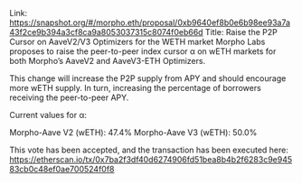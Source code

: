 Link: https://snapshot.org/#/morpho.eth/proposal/0xb9640ef8b0e6b98ee93a7a43f2ce9b394a3cf8ca9a8053037315c8074f0eb66d
Title: Raise the P2P Cursor on AaveV2/V3 Optimizers for the WETH market
Morpho Labs proposes to raise the peer-to-peer index cursor α on wETH markets for both Morpho’s AaveV2 and AaveV3-ETH Optimizers.

This change will increase the P2P supply from APY and should encourage more wETH supply. In turn, increasing the percentage of borrowers receiving the peer-to-peer APY.

Current values for α:

Morpho-Aave V2 (wETH): 47.4%
Morpho-Aave V3 (wETH): 50.0%

This vote has been accepted, and the transaction has been executed here: https://etherscan.io/tx/0x7ba2f3df40d6274906fd51bea8b4b2f6283c9e94583cb0c48ef0ae700524f0f8
